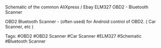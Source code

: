 Schematic of the common AliXpress / Ebay ELM327 OBD2 - Bluetooth Scanner

OBD2 Bluetooth Scanner - (often used) for Android control of OBD2.
( Car Scanner, etc )

Tags: 
#OBD2 
#OBD2 Scanner
#Car Scanner
#ELM327
#Schematic
#Bluetooth Scanner
